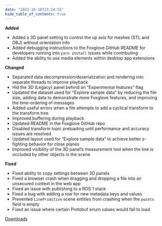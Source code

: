 ```yaml
---
date: "2022-10-18T23:24:55"
hide_table_of_contents: true
---
```


**Added**

- Added a 3D panel setting to control the up axis for meshes (STL and OBJ) without orientation info
- Added debugging instructions to the Foxglove GitHub README for developers running into `yarn install` issues while contributing
- Added the ability to use media elements within desktop app extensions

**Changed**

- Separated data decompression/deserialization and rendering into separate threads to improve playback
- Hid the 3D (Legacy) panel behind an “Experimental features” flag
- Updated the dataset used for "Explore sample data" by reducing the file size, adding data to demonstrate more Foxglove features, and improving the time-ordering of messages
- Added useful errors when a file attempts to add a cyclical transform to the transform tree
- Improved buffering during playback
- Updated README in the Foxglove GitHub repo
- Disabled transform topic preloading until performance and accuracy issues are resolved
- Updated layout used for “Explore sample data” to achieve better z-fighting behavior for close planes
- Improved visibility of the 3D panel’s measurement tool when the line is occluded by other objects in the scene

**Fixed**

- Fixed ability to copy settings between 3D panels
- Fixed a browser crash when dragging and dropping a file into an unsecured context in the web app
- Fixed an issue with publishing to a ROS 1 stack
- Fixed a bug with adding a row for new metadata keys and values
- Prevented `LinePrimitive` scene entities from crashing when the `points` field is empty
- Fixed an issue where certain Protobuf enum values would fail to load

[Downloads](https://github.com/foxglove/studio/releases/tag/v1.29.0)
